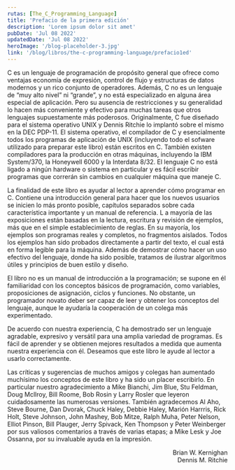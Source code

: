 ```yaml
---
rutas: [The_C_Programming_Language]
title: 'Prefacio de la primera edición'
description: 'Lorem ipsum dolor sit amet'
pubDate: 'Jul 08 2022'
updatedDate: 'Jul 08 2022'
heroImage: '/blog-placeholder-3.jpg'
link: '/blog/libros/the-c-programming-language/prefacio1ed'
---
```


C es un lenguaje de programación de propósito general que ofrece como ventajas economía de expresión, control de flujo y estructuras de datos modernos y un rico conjunto de operadores. Además, C no es un lenguaje de “muy alto nivel” ni “grande”, y no está especializado en alguna área especial de aplicación. Pero su ausencia de restricciones y su generalidad lo hacen más conveniente y efectivo para muchas tareas que otros lenguajes supuestamente más poderosos. Originalmente, C fue diseñado para el sistema operativo UNIX y Dennis Ritchie lo implantó sobre el mismo en la DEC PDP-11. El sistema operativo, el compilador de C y esencialmente todos los programas de aplicación de UNIX (incluyendo todo el sofware utilizado para preparar este libro) están escritos en C. También existen compiladores para la producción en otras máquinas, incluyendo la IBM System/370, la Honeywell 6000 y la Interdata 8/32. El lenguaje C no está ligado a ningún hardware o sistema en particular y es fácil escribir programas que correrán sin cambios en cualquier máquina que maneje C.

La finalidad de este libro es ayudar al lector a aprender cómo programar en C. Contiene una introducción general para hacer que los nuevos usuarios se inicien lo más pronto posible, capítulos separados sobre cada característica importante y un manual de referencia. L a mayoría de las exposiciones están basadas en la lectura, escritura y revisión de ejemplos, más que en el simple establecimiento de reglas. En su mayoría, los ejemplos son programas reales y completos, no fragmentos aislados. Todos los ejemplos han sido probados directamente a partir del texto, el cual está en forma legible para la máquina. Además de demostrar cómo hacer un uso efectivo del lenguaje, donde ha sido posible, tratamos de ilustrar algoritmos útiles y principios de buen estilo y diseño.

El libro no es un manual de introducción a la programación; se supone en él familiaridad con los conceptos básicos de programación, como variables, proposiciones de asignación, ciclos y funciones. No obstante, un programador novato deber ser capaz de leer y obtener los conceptos del lenguaje, aunque le ayudaría la cooperación de un colega más experimentado.

De acuerdo con nuestra experiencia, C ha demostrado ser un lenguaje agradable, expresivo y versátil para una amplia variedad de programas. Es fácil de aprender y se obtienen mejores resultados a medida que aumenta nuestra experiencia con él. Deseamos que este libro le ayude al lector a usarlo correctamente.

Las críticas y sugerencias de muchos amigos y colegas han aumentado muchísimo los conceptos de este libro y ha sido un placer escribirlo. En particular nuestro agradecimiento a Mike Bianchi, Jim Blue, Stu Feldman, Doug Mcllroy, Bill Roome, Bob Rosin y Larry Rosler que leyeron cuidadosamente las numerosas versiones. También agradecemos Al Aho, Steve Bourne, Dan Dvorak, Chuck Haley, Debbie Haley, Marión Harrris, Rick Holt, Steve Johnson, John Mashey, Bob Mitze, Ralph Muha, Peter Nelson, Elliot Pinson, Bill Plauger, Jerry Spivack, Ken Thompson y Peter Weinberger por sus valiosos comentarios a través de varias etapas; a Mike Lesk y Joe Ossanna, por su invaluable ayuda en la impresión.

<div style="text-align: right">Brian W. Kernighan<br>Dennis M. Ritchie</div>